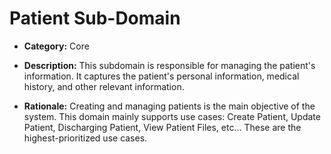 # Patient Sub-Domain

- **Category:** Core

- **Description:** This subdomain is responsible for managing the patient's information. It captures the patient's personal information, medical history, and other relevant information.

- **Rationale:** Creating and managing patients is the main objective of the system. This domain mainly supports use cases: Create Patient, Update Patient, Discharging Patient, View Patient Files, etc... These are the highest-prioritized use cases.